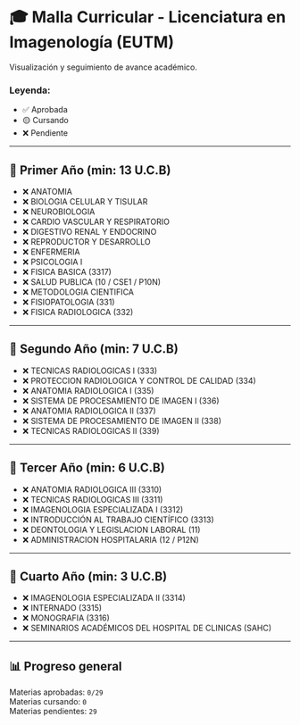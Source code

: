 # 🎓 Malla Curricular - Licenciatura en Imagenología (EUTM)

Visualización y seguimiento de avance académico.

### Leyenda:
- ✅ Aprobada
- 🟡 Cursando
- ❌ Pendiente

---

## 🥇 Primer Año (min: 13 U.C.B)

- ❌ ANATOMIA  
- ❌ BIOLOGIA CELULAR Y TISULAR  
- ❌ NEUROBIOLOGIA  
- ❌ CARDIO VASCULAR Y RESPIRATORIO  
- ❌ DIGESTIVO RENAL Y ENDOCRINO  
- ❌ REPRODUCTOR Y DESARROLLO  
- ❌ ENFERMERIA  
- ❌ PSICOLOGIA I  
- ❌ FISICA BASICA (3317)  
- ❌ SALUD PUBLICA (10 / CSE1 / P10N)  
- ❌ METODOLOGIA CIENTIFICA  
- ❌ FISIOPATOLOGIA (331)  
- ❌ FISICA RADIOLOGICA (332)

---

## 🥈 Segundo Año (min: 7 U.C.B)

- ❌ TECNICAS RADIOLOGICAS I (333)  
- ❌ PROTECCION RADIOLOGICA Y CONTROL DE CALIDAD (334)  
- ❌ ANATOMIA RADIOLOGICA I (335)  
- ❌ SISTEMA DE PROCESAMIENTO DE IMAGEN I (336)  
- ❌ ANATOMIA RADIOLOGICA II (337)  
- ❌ SISTEMA DE PROCESAMIENTO DE IMAGEN II (338)  
- ❌ TECNICAS RADIOLOGICAS II (339)

---

## 🥉 Tercer Año (min: 6 U.C.B)

- ❌ ANATOMIA RADIOLOGICA III (3310)  
- ❌ TECNICAS RADIOLOGICAS III (3311)  
- ❌ IMAGENOLOGIA ESPECIALIZADA I (3312)  
- ❌ INTRODUCCIÓN AL TRABAJO CIENTÍFICO (3313)  
- ❌ DEONTOLOGIA Y LEGISLACION LABORAL (11)  
- ❌ ADMINISTRACION HOSPITALARIA (12 / P12N)

---

## 🏁 Cuarto Año (min: 3 U.C.B)

- ❌ IMAGENOLOGIA ESPECIALIZADA II (3314)  
- ❌ INTERNADO (3315)  
- ❌ MONOGRAFIA (3316)  
- ❌ SEMINARIOS ACADÉMICOS DEL HOSPITAL DE CLINICAS (SAHC)

---

## 📊 Progreso general

Materias aprobadas: `0/29`  
Materias cursando: `0`  
Materias pendientes: `29`
